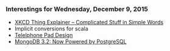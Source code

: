 ### Interestings for Wednesday, December 9, 2015

* [XKCD Thing Explainer – Complicated Stuff in Simple Words](http://xkcd.com/thing-explainer/)
* Implicit conversions for scala
* [Telelphone Pad Design](http://datagenetics.com/blog/august32015/)
* [MongoDB 3.2: Now Powered by PostgreSQL](https://www.linkedin.com/pulse/mongodb-32-now-powered-postgresql-john-de-goes)
